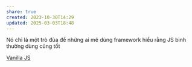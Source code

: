 ```yaml
---
share: true
created: 2023-10-30T14:29
updated: 2025-03-03T18:48
---
```

Nó chỉ là một trò đùa để những ai mê dùng framework hiểu rằng JS bình thường dùng cũng tốt

[Vanilla JS](http://vanilla-js.com/)
